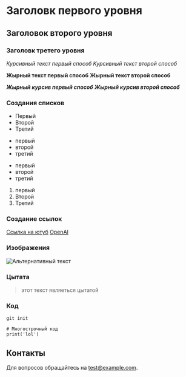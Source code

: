 # Заголовк первого уровня
## Заголовок второго уровня
### Заголовк третего уровня

*Курсивный текст первый способ*
_Курсивный текст второй способ_

**Жырный текст первый способ**
__Жырный текст второй способ__

***Жырный курсив первый способ***
___Жырный курсив второй способ___

### Создания списков

* Первый
* Второй
* Третий

- первый
- второй
- третий

+ первый
+ второй
+ третий

1. первый
2. Второй 
3. Третий

### Создание ссылок

[Ссылка на ютуб](https://www.youtube.com/)
[OpenAI](https://openai.com)

### Изображения
![Альтернативный текст](https://loremflickr.com/200/200?random=1)

### Цытата
> этот текст являеться цытатой

### Код

`git init`

```
# Многострочный код
print('lol')
```


## Контакты
Для вопросов обращайтесь на [test@example.com](mailto:test@example.com).


